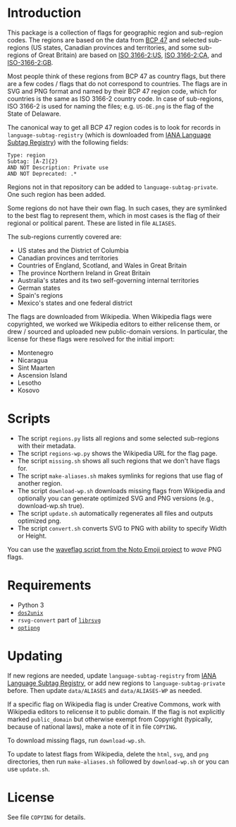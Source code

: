 # Introduction

This package is a collection of flags for geographic region and sub-region codes.
The regions are based on the data from [BCP 47][0] and selected sub-regions (US
states, Canadian provinces and territories, and some sub-regions of Great Britain)
are based on [ISO 3166-2:US][1], [ISO 3166-2:CA][2], and [ISO-3166-2:GB][2].

Most people think of these regions from BCP 47 as country flags, but there are a
few codes / flags that do not correspond to countries. The flags are in SVG and
PNG format and named by their BCP 47 region code, which for countries is the same
as ISO 3166-2 country code. In case of sub-regions, ISO 3166-2 is used for naming
the files; e.g. `US-DE.png` is the flag of the State of Delaware.

The canonical way to get all BCP 47 region codes is to look for records in
`language-subtag-registry` (which is downloaded from [IANA Language Subtag
Registry][0]) with the following fields:

	Type: region
	Subtag: [A-Z]{2}
	AND NOT Description: Private use
	AND NOT Deprecated: .*

Regions not in that repository can be added to `language-subtag-private`.
One such region has been added.

Some regions do not have their own flag. In such cases, they are symlinked to
the best flag to represent them, which in most cases is the flag of their
regional or political parent. These are listed in file `ALIASES`.

The sub-regions currently covered are:

- US states and the District of Columbia
- Canadian provinces and territories
- Countries of England, Scotland, and Wales in Great Britain
- The province Northern Ireland in Great Britain
- Australia's states and its two self-governing internal territories
- German states
- Spain's regions
- Mexico's states and one federal district

The flags are downloaded from Wikipedia. When Wikipedia flags were copyrighted,
we worked we Wikipedia editors to either relicense them, or drew / sourced and
uploaded new public-domain versions.  In particular, the license for these
flags were resolved for the initial import:

- Montenegro
- Nicaragua
- Sint Maarten
- Ascension Island
- Lesotho
- Kosovo

# Scripts

- The script `regions.py` lists all regions and some selected sub-regions with their metadata.
- The script `regions-wp.py` shows the Wikipedia URL for the flag page.
- The script `missing.sh` shows all such regions that we don't have flags for.
- The script `make-aliases.sh` makes symlinks for regions that use flag of another region.
- The script `download-wp.sh` downloads missing flags from Wikipedia and optionally you can generate optimized SVG and PNG versions (e.g., download-wp.sh true).
- The script `update.sh` automatically regenerates all files and outputs optimized png.
- The script `convert.sh` converts SVG to PNG with ability to specify Width or Height.

You can use the [waveflag script from the Noto Emoji project](https://github.com/googlefonts/noto-emoji/blob/main/waveflag.c)
to _wave_ PNG flags.

# Requirements

- Python 3
- [`dos2unix`](http://sourceforge.net/projects/dos2unix/)
- `rsvg-convert` part of [`librsvg`](https://wiki.gnome.org/Projects/LibRsvg)
- [`optipng`](http://optipng.sourceforge.net/)

# Updating

If new regions are needed, update `language-subtag-registry` from [IANA Language
Subtag Registry][0], or add new regions to `language-subtag-private` before.  Then
update `data/ALIASES` and `data/ALIASES-WP` as needed.

If a specific flag on Wikipedia flag is under Creative Commons, work with Wikipedia
editors to relicense it to public domain.  If the flag is not explicitly marked
`public_domain` but otherwise exempt from Copyright (typically, because of
national laws), make a note of it in file `COPYING`.

To download missing flags, run `download-wp.sh`.

To update to latest flags from Wikipedia, delete the `html`, `svg`, and `png`
directories, then run `make-aliases.sh` followed by `download-wp.sh` or you can use `update.sh`.



# License

See file `COPYING` for details.

[0]: http://www.iana.org/assignments/language-subtag-registry/language-subtag-registry
[1]: https://www.iso.org/obp/ui/#iso:code:3166:US
[2]: https://www.iso.org/obp/ui/#iso:code:3166:GB
[3]: https://www.iso.org/obp/ui/#iso:code:3166:CA
